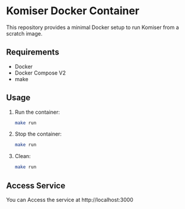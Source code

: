 # Komiser Docker Container

This repository provides a minimal Docker setup to run Komiser from a scratch image.

## Requirements

- Docker
- Docker Compose V2
- make

## Usage

1. Run the container:

   ```sh
   make run
   ```

2. Stop the container:

   ```sh
   make run
   ```

3. Clean:

   ```sh
   make run
   ```

## Access Service

You can Access the service at http://localhost:3000
